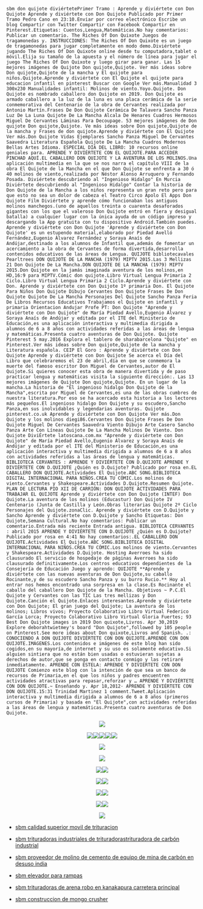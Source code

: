 
```
sbm don quijote diviértetePrimer Tramo : Aprende y diviértete con Don Quijote Aprende y diviértete con Don Quijote Publicado por Primer Tramo Pedro Cano en 23:10.Enviar por correo electrónico Escribe un blog Compartir con Twitter Compartir con Facebook Compartir en Pinterest.Etiquetas: Cuentos,Lengua,Matemáticas.No hay comentarios: Publicar un comentario. The Riches Of Don Quixote Juegos de tragamonedas y. INSTRUCCIONES: The Riches Of Don Quixote es un juego de tragamonedas para jugar completamente en modo demo.Diviértete jugando The Riches Of Don Quixote online desde tu computadora,tablet o móvil.Elija su tamaño de la apuesta y el número de línea para jugar el juego The Riches Of Don Quixote y luego girar para ganar. Las 15 mejores imágenes de Quijote Don quijote,Quijote. Ver más ideas sobre Don quijote,Quijote de la mancha y El quijote para niños.Quijote.Aprende y diviértete con El Quijote el quijote para educacion infantil en pinterest Buscar con Google Ver más.Manualidad 3 300x230 Manualidades infantil: Molinos de viento.Yoyo.Quijote. Don Quijote es nombrado caballero don Quijote en 2019. Don Quijote es armado caballero a la luz de la luna es una placa cerámica de la serie conmemorativa del Centenario de la obra de Cervantes realizada por Antonio Martín.Frases De Don Quijote Cerámica De Talavera Sancho Panza Luz De La Luna Quijote De La Mancha Alcala De Henares Cuadros Hermosos Miguel De Cervantes Láminas Para Decoupage. 53 mejores imágenes de Don quijote Don quijote,Quijote. Ve más ideas sobre Don quijote,Quijote de la mancha y Frases de don quijote.Aprende y diviértete con El Quijote Ver más.Don Quijote Vidas Ejemplares Sancho Panza Miguel De Cervantes Saavedra Literatura Española Quijote De La Mancha Cuadros Modernos Bellas Artes Idioma. ESPECIAL DÍA DEL LIBRO: 10 recursos online geniales para. APRENDE Y DIVIÉRTETE CON EL QUIJOTE.PARA ACCEDER PINCHAD AQUÍ.EL CABALLERO DON QUIJOTE Y LA AVENTURA DE LOS MOLINOS.Una aplicación multimedia en la que se nos narra el capítulo VIII de la obra El Quijote de la Mancha en el que Don Quijote se enfrenta a 30 ó 40 molinos de viento,realizada por Néstor Alonso Arruquero y Fernando Posada. Diviértete descubriendo al "Ingenioso Hidalgo" En Murcia Diviértete descubriendo al "Ingenioso Hidalgo" Contar la historia de Don Quijote de la Mancha a los niños representa un gran reto pero para que esto no sea un dolor de cabeza el Teatro Circo Apolo El Apps Don Quijote Film Diviértete y aprende cómo funcionaban los antiguos molinos manchegos.(uno de aquellos treinta o cuarenta desaforados gigantes con los que el valeroso Don Quijote entró en fiera y desigual batalla) a cualquier lugar con la única ayuda de un código impreso y descargando la App gratuita con tu dispositivo Android.También puedes. Aprende y diviértete con Don Quijote 'Aprende y diviértete con Don Quijote' es un estupendo material,elaborado por Piedad Avelló Fernández,Eugenio Álvarez Fernández y Soraya Anaís de Andújar,destinado a los alumnos de Infantil que,además de fomentar un acercamiento a la obra de Cervantes de forma divertida,desarrolla contenidos educativos de las áreas de Lengua. QUIJOTE bibliotecavales Pearltrees DON QUIJOTE DE LA MANCHA (1979) MIPTV 2015.Las 3 Mellizas 21 Don Quijote De La Mancha.DON QUIJOTE DE LA MANCHA (1979) MIPTV 2015.Don Quijote en la jamás imaginada aventura de los molinos,en HD,16:9 para MIPTV.Cómic don quijote.Libro Virtual Lengua Primaria 2 Ciclo.Libro Virtual Lengua Primaria 2 Ciclo.Aprende y diviértete con Don. Aprende y diviértete con Don Quijote 1º primaria Don. El Quijote Para Niños Don Quijote Dibujo Cervantes Don Quijote Frases De Don Quijote Quijote De La Mancha Personajes Del Quijote Sancho Panza Feria De Libros Recursos Educativos Trabajamos el Quijote en infantil y primaria Orientacion Andujar Profe PT: Don Quijote "Aprende y diviértete con Don Quijote" de María Piedad Avello,Eugenio Álvarez y Soraya Anaís de Andújar y editada por el ITE del Ministerio de Educación,es una aplicación interactiva y multimedia dirigida a alumnos de 6 a 8 años con actividades referidas a las áreas de lengua y matemáticas.Presenta cuatro aventuras de Don Quijote. Quijote Pinterest 5 may.2016 Explora el tablero de sharabarcelona "Quijote" en Pinterest.Ver más ideas sobre Don quijote,Quijote de la mancha y Literatura española. CEIP El Goro : Aprende y diviértete con Don Quijote Aprende y diviértete con Don Quijote Se acerca el Día del Libro que celebraremos el 23 de abril,día en que se conmemora la muerte del famoso escritor Don Miguel de Cervantes,autor de El Quijote.Si quieres conocer esta obra de manera divertida y de paso practicar lengua y matemáticas visita la siguiente dirección:. Las 13 mejores imágenes de Quijote Don quijote,Quijote. En un lugar de la mancha.La historia de "El ingenioso hidalgo Don Quijote de la Mancha",escrita por Miguel de Cervantes,es una de las obras cumbres de nuestra literatura.Por eso se ha acercado esta historia a los lectores más pequeños.El ingenioso hidalgo Don Quijote y su escudero,Sancho Panza,en sus inolvidables y legendarias aventuras. Quijote pinterest.co.uk Aprende y diviértete con Don Quijote Ver más.Don Quijote y los molinos diegi86.Cervantes Don Quijote Frases De Don Quijote Miguel De Cervantes Saavedra Viento Dibujo Arte Casero Sancho Panza Arte Con Líneas Quijote De La Mancha Molinos De Viento. Don Quijote DiviÉrtete latoscana.com.mx "Aprende y diviértete con Don Quijote" de María Piedad Avello,Eugenio Álvarez y Soraya Anaís de Andújar y editada por el ITE del Ministerio de Educación,es una aplicación interactiva y multimedia dirigida a alumnos de 6 a 8 años con actividades referidas a las áreas de lengua y matemáticas. BIBLIOTECA CERVANTES : APRENDE Y DIVIÉRTETE CON D.QUIJOTE APRENDE Y DIVIÉRTETE CON D.QUIJOTE ¿Quién es D.Quijote? Publicado por rosa en.EL CABALLERO DON QUIJOTE.Actividades El Quijote.ABC SONG.BIBLIOTECA DIGITAL INTERNACIONAL PARA NIÑOS.CREA TU CÓMIC.Los molinos de viento.Cervantes y Shakespeare.Actividades D.Quijote.Resumen Quijote. PLAN DE LECTURA PIO XII DE CARRIÓN: DON QUIJOTE ACTIVIDADES PARA TRABAJAR EL QUIJOTE Aprende y diviértete con Don Quijote (INTEF) Don Quijote.La aventura de los molinos (Educastur) Don Quijote IV Centenario (Junta de Castilla y León.Obras literarias Quijote 2º Ciclo Personajes del Quijote.zonaClic. Aprende y diviértete con D.Quijote y Sancho Aprende y diviértete con D.Quijote y Sancho Etiquetas: Don Quijote,Semana Cultural.No hay comentarios: Publicar un comentario.Entrada más reciente Entrada antigua. BIBLIOTECA CERVANTES : abril 2015 APRENDE Y DIVIÉRTETE CON D.QUIJOTE ¿Quién es D.Quijote? Publicado por rosa en 4:41 No hay comentarios:.EL CABALLERO DON QUIJOTE.Actividades El Quijote.ABC SONG.BIBLIOTECA DIGITAL INTERNACIONAL PARA NIÑOS.CREA TU CÓMIC.Los molinos de viento.Cervantes y Shakespeare.Actividades D.Quijote. Hosting Averroes ha sido clausurado El servicio de hospedaje de páginas Averroes ha sido clausurado definitivamente.Los centros educativos dependientes de la Consejería de Educación Juego y aprendo: QUIJOTE **Aprende y diviértete con las nuevas aventuras de Don Quijote,su caballo Rocinante,y de su escudero Sancho Panza y su burro Rucio.** Hoy al entrar nos hemos encontrado una sorpresa en la clase.Es Rocinante el caballo del caballero Don Quijote de la Mancha. Objetivos ~ P.C.El Quijote y Cervantes con las TIC Las tres mellizas y Don Quijote.Canción el Quijote.Enlaces interesantes.Aprende y diviértete con Don Quijote; El gran juego del Quijote; La aventura de los molinos; Libros vivos; Proyecto Colaborativo Libro Virtual Federico García Lorca; Proyecto Colaborativo Libro Virtual Gloria Fuertes; 93 Best Don Quijote images in 2019 Don quixote,Livros. Apr 30,2019 Explore deborahtwietmey's board "Don Quijote",followed by 105 people on Pinterest.See more ideas about Don quixote,Livros and Spanish. .: CONOCIENDO A DON QUIJOTE DIVIÉRTETE CON DON QUIJOTE.APRENDE CON DON QUIJOTE.IMÁGENES.Los contenidos e imágenes de este blog han sido cogidos,en su mayoría,de internet y su uso es solamente educativo.Si alguien sintiera que no están bien usadas o estuvieran sujetas a derechos de autor,que se ponga en contacto conmigo y las retiraré inmediatamente. APRENDE CON ESTELA: APRENDE Y DIVIÉRTETE CON DON QUIJOTE Comienzo este blog con la intención de que sea un banco de recursos de Primaria,en el que los niños y padres encuentren actividades atractivas para repasar,reforzar y … APRENDE Y DIVIÉRTETE CON DON QUIJOTE.~ Enseñando y. Apr 18,2012· APRENDE Y DIVIÉRTETE CON DON QUIJOTE.15:31 Trinidad Martinez 1 comment.Tweet.Aplicación interactiva y multimedia dirigida a alumnos de 6 a 8 años (primeros cursos de Primaria) y basada en "El Quijote",con actividades referidas a las áreas de lengua y matemáticas.Presenta cuatro aventuras de Don Quijote. 
```

<div align="center">

<a href="https://es-crusher.shibang-china.com/github&k=sbm+don+quijote+divi%C3%A9rtete"><img src="https://static.shibang-china.com/es/crusher/logo.jpg"></a>

<a href="https://es-crusher.shibang-china.com/github&k=sbm+don+quijote+divi%C3%A9rtete"><img src="https://static.shibang-china.com/es/crusher/index.jpg"></a><a href="https://es-crusher.shibang-china.com/material.htmlgithub&k=sbm+don+quijote+divi%C3%A9rtete"><img src="https://static.shibang-china.com/es/crusher/material.jpg"></a><a href="https://es-crusher.shibang-china.com/application.htmlgithub&k=sbm+don+quijote+divi%C3%A9rtete"><img src="https://static.shibang-china.com/es/crusher/application.jpg"></a><a href="https://es-crusher.shibang-china.com/aboutus.htmlgithub&k=sbm+don+quijote+divi%C3%A9rtete"><img src="https://static.shibang-china.com/es/crusher/aboutus.jpg"></a><a href="https://es-crusher.shibang-china.com/contact.htmlgithub&k=sbm+don+quijote+divi%C3%A9rtete"><img src="https://static.shibang-china.com/es/crusher/contact.jpg"></a>

<a href="https://es-crusher.shibang-china.com/github&k=sbm+don+quijote+divi%C3%A9rtete"><img src="https://static.shibang-china.com/es/crusher/banner.jpg"></a>

<a href="https://swt.shibang-china.com/github&k=sbm+don+quijote+divi%C3%A9rtete"><img src="https://static.shibang-china.com/es/crusher/text.jpg"></a>

<a href="https://swt.shibang-china.com/github&k=sbm+don+quijote+divi%C3%A9rtete"><img src="https://static.shibang-china.com/es/crusher/chat.jpg"></a><a href="https://es-crusher.shibang-china.com/contact.htmlgithub&k=sbm+don+quijote+divi%C3%A9rtete"><img src="https://static.shibang-china.com/es/crusher/message.jpg"></a>

<a href="https://es-crusher.shibang-china.com/products/pe.htmlgithub&k=sbm+don+quijote+divi%C3%A9rtete"><img src="https://static.shibang-china.com/es/crusher/pe.jpg"></a><a href="https://es-crusher.shibang-china.com/products/pf.htmlgithub&k=sbm+don+quijote+divi%C3%A9rtete"><img src="https://static.shibang-china.com/es/crusher/pf.jpg"></a>

<a href="https://es-crusher.shibang-china.com/products/hpt.htmlgithub&k=sbm+don+quijote+divi%C3%A9rtete"><img src="https://static.shibang-china.com/es/crusher/hpt.jpg"></a><a href="https://es-crusher.shibang-china.com/products/vsi.htmlgithub&k=sbm+don+quijote+divi%C3%A9rtete"><img src="https://static.shibang-china.com/es/crusher/vsi.jpg"></a>

<a href="https://es-crusher.shibang-china.com/products/klv.htmlgithub&k=sbm+don+quijote+divi%C3%A9rtete"><img src="https://static.shibang-china.com/es/crusher/klv.jpg"></a><a href="https://es-crusher.shibang-china.com/products/portable.htmlgithub&k=sbm+don+quijote+divi%C3%A9rtete"><img src="https://static.shibang-china.com/es/crusher/portable.jpg"></a>

<a href="https://swt.shibang-china.com/github&k=sbm+don+quijote+divi%C3%A9rtete"><img src="https://static.shibang-china.com/es/crusher/case.jpg"></a>

</div>


* [sbm calidad superior movil de trituracion](sbm%20calidad%20superior%20movil%20de%20trituracion.md)

* [sbm trituradoras industriales de trituradorastrituradora de carbón industrial](sbm%20trituradoras%20industriales%20de%20trituradorastrituradora%20de%20carb%C3%B3n%20industrial.md)

* [sbm proveedor de molino de cemento de equipo de mina de carbón en desuso india](sbm%20proveedor%20de%20molino%20de%20cemento%20de%20equipo%20de%20mina%20de%20carb%C3%B3n%20en%20desuso%20india.md)

* [sbm elevador para rampas](sbm%20elevador%20para%20rampas.md)

* [sbm trituradoras de arena robo en kanakapura carretera principal](sbm%20trituradoras%20de%20arena%20robo%20en%20kanakapura%20carretera%20principal.md)

* [sbm construccion de mongo crusher](sbm%20construccion%20de%20mongo%20crusher.md)